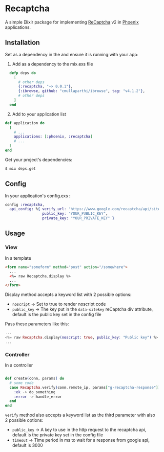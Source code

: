 # Recaptcha

A simple Elixir package for implementing [ReCaptcha] v2 in [Phoenix] applications.

[ReCaptcha]: http://www.google.com/recaptcha
[Phoenix]: http://www.phoenixframework.org/

## Installation

Set as a dependency in the  and ensure it is running with your app:

1) Add as a dependency to the mix.exs file

```elixir
  defp deps do
    [
      # other deps
      {:recaptcha, "~> 0.0.1"},
      {:ibrowse, github: "cmullaparthi/ibrowse", tag: "v4.1.2"},
      # other deps
    ]
  end
```

2) Add to your application list

```elixir
def application do
  [
    # ...
    applications: [:phoenix, :recaptcha]
    # ...
  ]
end
```

Get your project's dependencies:

```bash
$ mix deps.get
```

## Config

In your application's config.exs :

```elixir
config :recaptcha,
  api_config: %{ verify_url: "https://www.google.com/recaptcha/api/siteverify",
                 public_key: "YOUR_PUBLIC_KEY",
                 private_key: "YOUR_PRIVATE_KEY" }
```

## Usage

### View

In a template

```html
<form name="someform" method="post" action="/somewhere">
  ...
  <%= raw Recaptcha.display %>
  ...
</form>
```

Display method accepts a keyword list with 2 possible options:

* `noscript` -> Set to true to render noscript code
* `public_key` -> The key put in the `data-sitekey` reCaptcha div attribute, default is the public key set in the config file
 
Pass these parameters like this:

```elixir
...
<%= raw Recaptcha.display(noscript: true, public_key: "Public key") %>
...
```

### Controller

In a controller

```elixir

def create(conn, params) do
  # some code  
  case Recaptcha.verify(conn.remote_ip, params["g-recaptcha-response"]) do
    :ok -> do_something
    :error -> handle_error
  end
end

```

`verify` method also accepts a keyword list as the third parameter with also 2 possible options:

* `public_key` -> A key to use in the http request to the recaptcha api, default is the private key set in the config file
* `timeout` -> Time period in ms to wait for a response from google api, default is 3000
